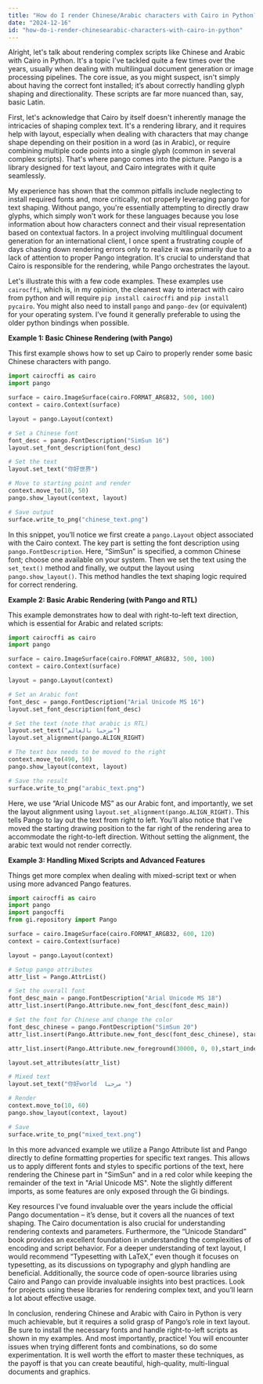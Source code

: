```yaml
---
title: "How do I render Chinese/Arabic characters with Cairo in Python?"
date: "2024-12-16"
id: "how-do-i-render-chinesearabic-characters-with-cairo-in-python"
---
```


Alright, let's talk about rendering complex scripts like Chinese and Arabic with Cairo in Python. It's a topic I've tackled quite a few times over the years, usually when dealing with multilingual document generation or image processing pipelines. The core issue, as you might suspect, isn't simply about having the correct font installed; it’s about correctly handling glyph shaping and directionality. These scripts are far more nuanced than, say, basic Latin.

First, let's acknowledge that Cairo by itself doesn't inherently manage the intricacies of shaping complex text. It's a rendering library, and it requires help with layout, especially when dealing with characters that may change shape depending on their position in a word (as in Arabic), or require combining multiple code points into a single glyph (common in several complex scripts). That's where pango comes into the picture. Pango is a library designed for text layout, and Cairo integrates with it quite seamlessly.

My experience has shown that the common pitfalls include neglecting to install required fonts and, more critically, not properly leveraging pango for text shaping. Without pango, you're essentially attempting to directly draw glyphs, which simply won't work for these languages because you lose information about how characters connect and their visual representation based on contextual factors. In a project involving multilingual document generation for an international client, I once spent a frustrating couple of days chasing down rendering errors only to realize it was primarily due to a lack of attention to proper Pango integration. It's crucial to understand that Cairo is responsible for the rendering, while Pango orchestrates the layout.

Let's illustrate this with a few code examples. These examples use `cairocffi`, which is, in my opinion, the cleanest way to interact with cairo from python and will require `pip install cairocffi` and `pip install pycairo`. You might also need to install `pango` and `pango-dev` (or equivalent) for your operating system. I’ve found it generally preferable to using the older python bindings when possible.

**Example 1: Basic Chinese Rendering (with Pango)**

This first example shows how to set up Cairo to properly render some basic Chinese characters with pango.

```python
import cairocffi as cairo
import pango

surface = cairo.ImageSurface(cairo.FORMAT_ARGB32, 500, 100)
context = cairo.Context(surface)

layout = pango.Layout(context)

# Set a Chinese font
font_desc = pango.FontDescription("SimSun 16")
layout.set_font_description(font_desc)

# Set the text
layout.set_text("你好世界")

# Move to starting point and render
context.move_to(10, 50)
pango.show_layout(context, layout)

# Save output
surface.write_to_png("chinese_text.png")
```

In this snippet, you’ll notice we first create a `pango.Layout` object associated with the Cairo context. The key part is setting the font description using `pango.FontDescription`. Here, “SimSun” is specified, a common Chinese font; choose one available on your system. Then we set the text using the `set_text()` method and finally, we output the layout using `pango.show_layout()`. This method handles the text shaping logic required for correct rendering.

**Example 2: Basic Arabic Rendering (with Pango and RTL)**

This example demonstrates how to deal with right-to-left text direction, which is essential for Arabic and related scripts:

```python
import cairocffi as cairo
import pango

surface = cairo.ImageSurface(cairo.FORMAT_ARGB32, 500, 100)
context = cairo.Context(surface)

layout = pango.Layout(context)

# Set an Arabic font
font_desc = pango.FontDescription("Arial Unicode MS 16")
layout.set_font_description(font_desc)

# Set the text (note that arabic is RTL)
layout.set_text("مرحبا بالعالم")
layout.set_alignment(pango.ALIGN_RIGHT)

# The text box needs to be moved to the right
context.move_to(490, 50)
pango.show_layout(context, layout)

# Save the result
surface.write_to_png("arabic_text.png")
```

Here, we use “Arial Unicode MS” as our Arabic font, and importantly, we set the layout alignment using `layout.set_alignment(pango.ALIGN_RIGHT)`. This tells Pango to lay out the text from right to left. You’ll also notice that I've moved the starting drawing position to the far right of the rendering area to accommodate the right-to-left direction. Without setting the alignment, the arabic text would not render correctly.

**Example 3: Handling Mixed Scripts and Advanced Features**

Things get more complex when dealing with mixed-script text or when using more advanced Pango features.

```python
import cairocffi as cairo
import pango
import pangocffi
from gi.repository import Pango

surface = cairo.ImageSurface(cairo.FORMAT_ARGB32, 600, 120)
context = cairo.Context(surface)

layout = pango.Layout(context)

# Setup pango attributes
attr_list = Pango.AttrList()

# Set the overall font
font_desc_main = pango.FontDescription("Arial Unicode MS 18")
attr_list.insert(Pango.Attribute.new_font_desc(font_desc_main))

# Set the font for Chinese and change the color
font_desc_chinese = pango.FontDescription("SimSun 20")
attr_list.insert(Pango.Attribute.new_font_desc(font_desc_chinese), start_index=0, end_index=4) # First 4 char

attr_list.insert(Pango.Attribute.new_foreground(30000, 0, 0),start_index = 0, end_index = 4 )

layout.set_attributes(attr_list)

# Mixed text
layout.set_text("你好world  مرحبا ")

# Render
context.move_to(10, 60)
pango.show_layout(context, layout)

# Save
surface.write_to_png("mixed_text.png")
```

In this more advanced example we utilize a Pango Attribute list and Pango directly to define formatting properties for specific text ranges. This allows us to apply different fonts and styles to specific portions of the text, here rendering the Chinese part in "SimSun" and in a red color while keeping the remainder of the text in "Arial Unicode MS". Note the slightly different imports, as some features are only exposed through the Gi bindings.

Key resources I've found invaluable over the years include the official Pango documentation – it’s dense, but it covers all the nuances of text shaping. The Cairo documentation is also crucial for understanding rendering contexts and parameters. Furthermore, the “Unicode Standard” book provides an excellent foundation in understanding the complexities of encoding and script behavior. For a deeper understanding of text layout, I would recommend “Typesetting with LaTeX,” even though it focuses on typesetting, as its discussions on typography and glyph handling are beneficial. Additionally, the source code of open-source libraries using Cairo and Pango can provide invaluable insights into best practices. Look for projects using these libraries for rendering complex text, and you’ll learn a lot about effective usage.

In conclusion, rendering Chinese and Arabic with Cairo in Python is very much achievable, but it requires a solid grasp of Pango’s role in text layout. Be sure to install the necessary fonts and handle right-to-left scripts as shown in my examples. And most importantly, practice! You will encounter issues when trying different fonts and combinations, so do some experimentation. It is well worth the effort to master these techniques, as the payoff is that you can create beautiful, high-quality, multi-lingual documents and graphics.
